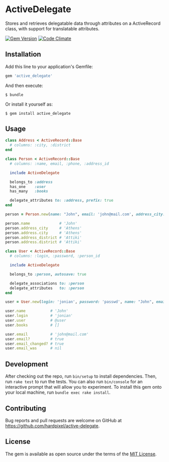 # ActiveDelegate

Stores and retrieves delegatable data through attributes on a ActiveRecord class, with support for translatable attributes.

[![Gem Version](https://badge.fury.io/rb/active_delegate.svg)](https://badge.fury.io/rb/active_delegate)
[![Code Climate](https://codeclimate.com/github/hardpixel/active-delegate/badges/gpa.png)](https://codeclimate.com/github/hardpixel/active-delegate)

## Installation

Add this line to your application's Gemfile:

```ruby
gem 'active_delegate'
```

And then execute:

    $ bundle

Or install it yourself as:

    $ gem install active_delegate

## Usage

```ruby
class Address < ActiveRecord::Base
  # columns: :city, :district
end

class Person < ActiveRecord::Base
  # columns: :name, email, :phone, :address_id

  include ActiveDelegate

  belongs_to :address
  has_one    :user
  has_many   :books

  delegate_attributes to: :address, prefix: true
end

person = Person.new(name: "John", email: 'john@mail.com', address_city: 'Athens', address_district: 'Attiki')

person.name             # 'John'
person.address_city     # 'Athens'
person.address.city     # 'Athens'
person.address_district # 'Attiki'
person.address.district # 'Attiki'

class User < ActiveRecord::Base
  # columns: :login, :password, :person_id

  include ActiveDelegate

  belongs_to :person, autosave: true

  delegate_associations to: :person
  delegate_attributes   to: :person
end

user = User.new(login: 'jonian', password: 'passwd', name: "John", email: 'john@mail.com')

user.name           # 'John'
user.login          # 'jonian'
user.user           # @user
user.books          # []

user.email          # 'john@mail.com'
user.email?         # true
user.email_changed? # true
user.email_was      # nil
```

## Development

After checking out the repo, run `bin/setup` to install dependencies. Then, run `rake test` to run the tests. You can also run `bin/console` for an interactive prompt that will allow you to experiment. To install this gem onto your local machine, run `bundle exec rake install`.

## Contributing

Bug reports and pull requests are welcome on GitHub at https://github.com/hardpixel/active-delegate.


## License

The gem is available as open source under the terms of the [MIT License](http://opensource.org/licenses/MIT).
